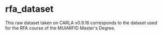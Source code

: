 # rfa_dataset

This raw dataset taken on CARLA v0.9.16 corresponds to the dataset used for the RFA course of the MUIARFID Master's Degree.
